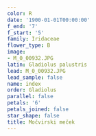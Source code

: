 ```yaml
---
color: R
date: '1900-01-01T00:00:00'
f_end: '7'
f_start: '5'
family: Iridaceae
flower_type: B
image:
- M_0_00932.JPG
latin: Gladiolus palustris
lead: M_0_00932.JPG
lead_sample: false
name: index
order: Gladiolus
parallel: false
petals: '6'
petals_joined: false
star_shape: false
title: Močvirski meček
---
```


